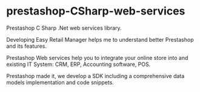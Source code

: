 prestashop-CSharp-web-services
==============================

Prestashop C Sharp .Net web services library.

Developing Easy Retail Manager helps me to understand better Prestashop and its features.

Prestashop Web services help you to integrate your online store into and existing IT System: CRM, ERP, Accounting software, POS.

Prestashop made it, we develop a SDK including a comprehensive data models implementation and code snippets.

